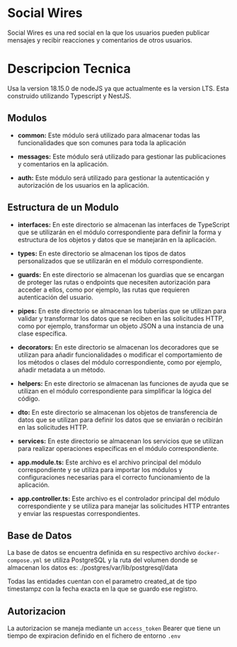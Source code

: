 # Social Wires

Social Wires es una red social en la que los usuarios pueden publicar mensajes y recibir reacciones y comentarios de otros usuarios.

# Descripcion Tecnica

Usa la version 18.15.0 de nodeJS ya que actualmente es la version LTS.
Esta construido utilizando Typescript y NestJS.

## Modulos

* **common:** Este módulo será utilizado para almacenar todas las funcionalidades que son comunes para toda la aplicación

* **messages:** Este módulo será utilizado para gestionar las publicaciones y comentarios en la aplicación.

* **auth:**  Este módulo será utilizado para gestionar la autenticación y autorización de los usuarios en la aplicación.

## Estructura de un Modulo

* **interfaces:** En este directorio se almacenan las interfaces de TypeScript que se utilizarán en el módulo correspondiente para definir la forma y estructura de los objetos y datos que se manejarán en la aplicación.

* **types:** En este directorio se almacenan los tipos de datos personalizados que se utilizarán en el módulo correspondiente.

* **guards:** En este directorio se almacenan los guardias que se encargan de proteger las rutas o endpoints que necesiten autorización para acceder a ellos, como por ejemplo, las rutas que requieren autenticación del usuario.

* **pipes:** En este directorio se almacenan los tuberías que se utilizan para validar y transformar los datos que se reciben en las solicitudes HTTP, como por ejemplo, transformar un objeto JSON a una instancia de una clase específica.

* **decorators:** En este directorio se almacenan los decoradores que se utilizan para añadir funcionalidades o modificar el comportamiento de los métodos o clases del módulo correspondiente, como por ejemplo, añadir metadata a un método.

* **helpers:** En este directorio se almacenan las funciones de ayuda que se utilizan en el módulo correspondiente para simplificar la lógica del código.

* **dto:** En este directorio se almacenan los objetos de transferencia de datos que se utilizan para definir los datos que se enviarán o recibirán en las solicitudes HTTP.

* **services:** En este directorio se almacenan los servicios que se utilizan para realizar operaciones específicas en el módulo correspondiente.

* **app.module.ts:** Este archivo es el archivo principal del módulo correspondiente y se utiliza para importar los módulos y configuraciones necesarias para el correcto funcionamiento de la aplicación.

* **app.controller.ts:** Este archivo es el controlador principal del módulo correspondiente y se utiliza para manejar las solicitudes HTTP entrantes y enviar las respuestas correspondientes.

## Base de Datos

La base de datos se encuentra definida en su respectivo archivo `docker-compose.yml` se utiliza PostgreSQL y la ruta del volumen donde se almacenan los datos es: ./postgres/var/lib/postgresql/data

Todas las entidades cuentan con el parametro created_at de tipo timestampz con la fecha exacta en la que se guardo ese registro. 

## Autorizacion

La autorizacion se maneja mediante un `access_token` Bearer que tiene un tiempo de expiracion definido en el fichero de entorno `.env` 

